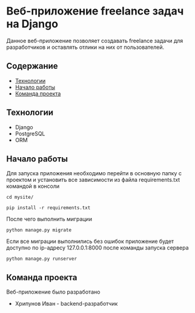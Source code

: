 # Веб-приложение freelance задач на Django 
Данное веб-приложение позволяет создавать freelance задачи для разработчиков и оставлять отлики на них от пользователей.

## Содержание
- [Технологии](#технологии)
- [Начало работы](#начало-работы)
- [Команда проекта](#команда-проекта)
## Технологии
- Django
- PostgreSQL
- ORM

## Начало работы
Для запуска приложения необходимо перейти в основную папку с проектом и установить все зависимости из файла requirements.txt командой в консоли
```
cd mysite/

pip install -r requirements.txt
```
После чего выполнить миграции
```
python manage.py migrate
```
Если все миграции выполнились без ошибок приложение будет доступно по ip-адресу 127.0.0.1:8000 после команды запуска сервера
```
python manage.py runserver
```
## Команда проекта
Веб-приложение было разработано
- Хрипунов Иван - backend-разработчик
